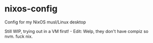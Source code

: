 # nixos-config
Config for my NixOS musl/Linux desktop 

Still WIP, trying out in a VM first! - Edit: Welp, they don't have compiz so nvm. fuck nix. 
